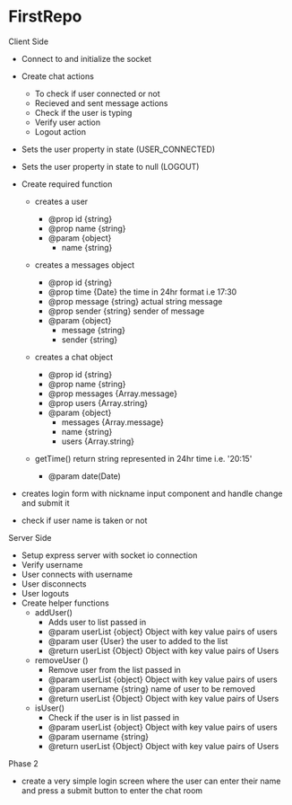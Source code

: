 # FirstRepo

Client Side 
 - Connect to and initialize the socket
 - Create chat actions 
   - To check if user connected or not
   - Recieved and sent message actions
   - Check if the user is typing
   - Verify user action  
   - Logout action

 - Sets the user property in state (USER_CONNECTED)
 - Sets the user property in state to null (LOGOUT)
 - Create required function
   - creates a user
      - @prop id {string}
      - @prop name {string}
      - @param {object}
        - name {string}

   - creates a messages object 
      - @prop id {string}
      - @prop time {Date} the time in 24hr format i.e 17:30
      - @prop message {string} actual string message
      - @prop sender {string} sender of message
      - @param {object} 
          - message {string}
          - sender {string}

   - creates a chat object 
      - @prop id {string}
      - @prop name {string}
      - @prop messages {Array.message}
      - @prop users {Array.string}
      - @param {object}
          - messages {Array.message}
          - name {string}
          - users {Array.string}
   - getTime() return string represented in 24hr time i.e. '20:15'
      - @param date(Date)
      
 - creates login form with nickname input component and handle change and submit it
 - check if user name is taken or not 

 Server Side
  - Setup express server with socket io connection
  - Verify username
  - User connects with username
  - User disconnects
  - User logouts
  - Create helper functions
     - addUser() 
       - Adds user to list passed in 
       - @param userList {object} Object with key value pairs of users
       - @param user {User} the user to added to the list
       - @return userList {Object} Object with key value pairs of Users 
     - removeUser ()
       - Remove user from the list passed in
       - @param userList {object} Object with key value pairs of users
       - @param username {string} name of user to be removed
       - @return userList {Object} Object with key value pairs of Users 
     - isUser()
       - Check if the user is in list passed in 
       - @param userList {object} Object with key value pairs of users 
       - @param username {string}
       - @return userList {Object} Object with key value pairs of Users


Phase 2
 - create a very simple login screen where the user can enter their name and press a submit button
    to enter the chat room 